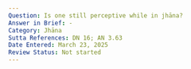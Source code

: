 ```yaml
---
Question: Is one still perceptive while in jhāna?
Answer in Brief: -
Category: Jhāna
Sutta References: DN 16; AN 3.63
Date Entered: March 23, 2025
Review Status: Not started
---
```


